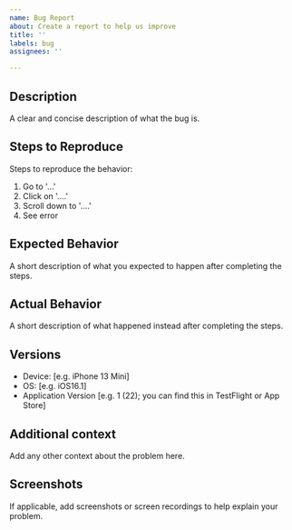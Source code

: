```yaml
---
name: Bug Report
about: Create a report to help us improve
title: ''
labels: bug
assignees: ''

---
```


## Description

A clear and concise description of what the bug is.

## Steps to Reproduce

Steps to reproduce the behavior:
1. Go to '...'
2. Click on '....'
3. Scroll down to '....'
4. See error

## Expected Behavior

A short description of what you expected to happen after completing the steps.

## Actual Behavior

A short description of what happened instead after completing the steps.

## Versions

 - Device: [e.g. iPhone 13 Mini]
 - OS: [e.g. iOS16.1]
 - Application Version [e.g. 1 (22); you can find this in TestFlight or App Store]

## Additional context

Add any other context about the problem here.

## Screenshots

If applicable, add screenshots or screen recordings to help explain your problem.
